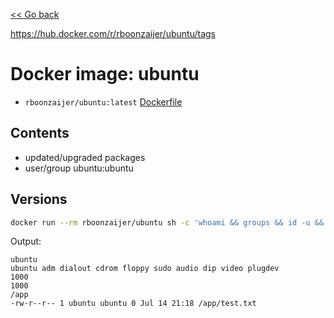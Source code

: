 [<< Go back](../README.md#overview)

https://hub.docker.com/r/rboonzaijer/ubuntu/tags

# Docker image: ubuntu

- `rboonzaijer/ubuntu:latest` [Dockerfile](Dockerfile)

## Contents

- updated/upgraded packages
- user/group ubuntu:ubuntu

## Versions

```bash
docker run --rm rboonzaijer/ubuntu sh -c 'whoami && groups && id -u && id -g && pwd && touch test.txt && ls -la /app/test.txt'
```

Output:

```
ubuntu
ubuntu adm dialout cdrom floppy sudo audio dip video plugdev
1000
1000
/app
-rw-r--r-- 1 ubuntu ubuntu 0 Jul 14 21:18 /app/test.txt
```

